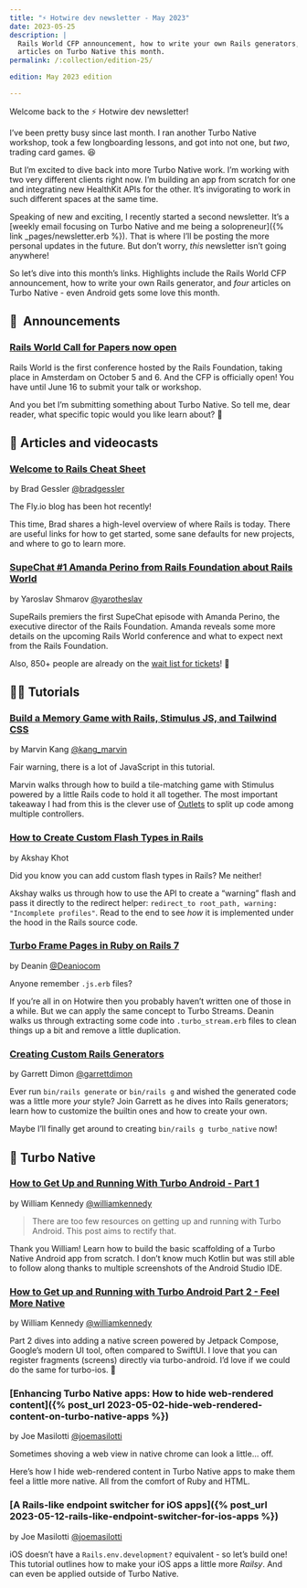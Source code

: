 ```yaml
---
title: "⚡️ Hotwire dev newsletter - May 2023"
date: 2023-05-25
description: |
  Rails World CFP announcement, how to write your own Rails generators, and FOUR
  articles on Turbo Native this month.
permalink: /:collection/edition-25/

edition: May 2023 edition

---
```


Welcome back to the ⚡️ Hotwire dev newsletter!

I’ve been pretty busy since last month. I ran another Turbo Native workshop, took a few longboarding lessons, and got into not one, but *two*, trading card games. 😆

But I’m excited to dive back into more Turbo Native work. I’m working with two very different clients right now. I’m building an app from scratch for one and integrating new HealthKit APIs for the other. It’s invigorating to work in such different spaces at the same time.

Speaking of new and exciting, I recently started a second newsletter. It’s a [weekly email focusing on Turbo Native and me being a solopreneur]({% link _pages/newsletter.erb %}). That is where I’ll be posting the more personal updates in the future. But don’t worry, *this* newsletter isn’t going anywhere!

So let’s dive into this month’s links. Highlights include the Rails World CFP announcement, how to write your own Rails generator, and *four* articles on Turbo Native - even Android gets some love this month.

## 📣  Announcements

### [Rails World Call for Papers now open](https://rubyonrails.org/2023/5/9/rails-world-call-for-papers-now-open)

Rails World is the first conference hosted by the Rails Foundation, taking place in Amsterdam on October 5 and 6. And the CFP is officially open! You have until June 16 to submit your talk or workshop.

And you bet I’m submitting something about Turbo Native. So tell me, dear reader, what specific topic would you like learn about? 🤔

## 📰  Articles and videocasts

### [Welcome to Rails Cheat Sheet](https://fly.io/ruby-dispatch/welcome-to-rails-cheat-sheet/)

by Brad Gessler [@bradgessler](https://twitter.com/bradgessler)

The Fly.io blog has been hot recently!

This time, Brad shares a high-level overview of where Rails is today. There are useful links for how to get started, some sane defaults for new projects, and where to go to learn more.

### [SupeChat #1 Amanda Perino from Rails Foundation about Rails World](https://www.youtube.com/watch?v=AlcfyfBSM2A)

by Yaroslav Shmarov [@yarotheslav](https://twitter.com/yarotheslav)

SupeRails premiers the first SupeChat episode with Amanda Perino, the executive director of the Rails Foundation. Amanda reveals some more details on the upcoming Rails World conference and what to expect next from the Rails Foundation.

Also, 850+ people are already on the [wait list for tickets](https://ti.to/rails-world/rails-world-2023)! 🤯

## 👩‍🏫  Tutorials

### [Build a Memory Game with Rails, Stimulus JS, and Tailwind CSS](https://semaphoreci.com/blog/memory-game-rails-stimulusjs-tailwindcss)

by Marvin Kang [@kang_marvin](https://twitter.com/kang_marvin)

Fair warning, there is a lot of JavaScript in this tutorial.

Marvin walks through how to build a tile-matching game with Stimulus powered by a little Rails code to hold it all together. The most important takeaway I had from this is the clever use of [Outlets](https://stimulus.hotwired.dev/reference/outlets) to split up code among multiple controllers.

### [How to Create Custom Flash Types in Rails](https://www.akshaykhot.com/create-custom-flash-types-rails/)

by Akshay Khot

Did you know you can add custom flash types in Rails? Me neither!

Akshay walks us through how to use the API to create a “warning” flash and pass it directly to the redirect helper: `redirect_to root_path, warning: "Incomplete profiles"`. Read to the end to see *how* it is implemented under the hood in the Rails source code.

### [Turbo Frame Pages in Ruby on Rails 7](https://www.youtube.com/watch?v=iwZDoz_Ya2k)

by Deanin [@Deaniocom](https://twitter.com/Deaniocom)

Anyone remember `.js.erb` files?

If you’re all in on Hotwire then you probably haven’t written one of those in a while. But we can apply the same concept to Turbo Streams. Deanin walks us through extracting some code into `.turbo_stream.erb` files to clean things up a bit and remove a little duplication.

### [Creating Custom Rails Generators](https://garrettdimon.com/journal/posts/creating-custom-rails-generators)

by Garrett Dimon [@garrettdimon](https://twitter.com/garrettdimon)

Ever run `bin/rails generate` or `bin/rails g` and wished the generated code was a little more *your* style? Join Garrett as he dives into Rails generators; learn how to customize the builtin ones and how to create your own.

Maybe I’ll finally get around to creating `bin/rails g turbo_native` now!

## 📱 Turbo Native

### [How to Get Up and Running With Turbo Android - Part 1](https://williamkennedy.ninja/android/2023/05/10/up-and-running-with-turbo-android-part-1/)

by William Kennedy [@williamkennedy](https://twitter.com/_williamkennedy)

> There are too few resources on getting up and running with Turbo Android. This post aims to rectify that.

Thank you William! Learn how to build the basic scaffolding of a Turbo Native Android app from scratch. I don’t know much Kotlin but was still able to follow along thanks to multiple screenshots of the Android Studio IDE.

### [How to Get up and Running with Turbo Android Part 2 - Feel More Native](https://williamkennedy.ninja/android/2023/05/19/turbo-android-part-2-feel-more-native/)

by William Kennedy [@williamkennedy](https://twitter.com/_williamkennedy)

Part 2 dives into adding a native screen powered by Jetpack Compose, Google’s modern UI tool, often compared to SwiftUI. I love that you can register fragments (screens) directly via turbo-android. I’d love if we could do the same for turbo-ios. 🤔

### [Enhancing Turbo Native apps: How to hide web-rendered content]({% post_url 2023-05-02-hide-web-rendered-content-on-turbo-native-apps %})

by Joe Masilotti [@joemasilotti](https://twitter.com/joemasilotti)

Sometimes shoving a web view in native chrome can look a little… off.

Here’s how I hide web-rendered content in Turbo Native apps to make them feel a little more native. All from the comfort of Ruby and HTML.

### [A Rails-like endpoint switcher for iOS apps]({% post_url 2023-05-12-rails-like-endpoint-switcher-for-ios-apps %})

by Joe Masilotti [@joemasilotti](https://twitter.com/joemasilotti)

iOS doesn’t have a `Rails.env.development?` equivalent - so let’s build one! This tutorial outlines how to make your iOS apps a little more *Railsy*. And can even be applied outside of Turbo Native.
